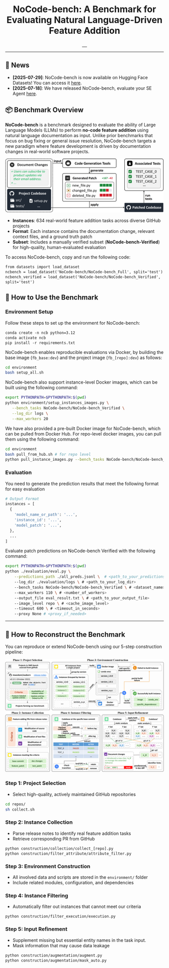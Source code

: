 
<div align="center">
  <h1 align="center">NoCode-bench: A Benchmark for Evaluating Natural
Language-Driven Feature Addition</h1>
</div>

<div align="center">
    <a href="https://github.com/ZJU-CTAG/NoCode-bench">
        <img src="https://img.shields.io/badge/GitHub-000?logo=github&logoColor=FFE165&style=for-the-badge" alt="">
    </a>
    <a href="https://huggingface.co/NoCode-bench">
        <img src="https://img.shields.io/badge/Datasets-000?logo=huggingface&logoColor=FFE165&style=for-the-badge" alt="">
    </a>
    <a href="https://arxiv.org/pdf/2507.18130">
        <img src="https://img.shields.io/badge/Paper-000?logoColor=FFE165&logo=arxiv&style=for-the-badge" alt="">
    </a>
    <a href="https://nocodebench.org/">
        <img src="https://img.shields.io/badge/Leaderboard-000?logoColor=FFE165&logo=googledocs&style=for-the-badge" alt="">
    </a>
    <a href="https://hub.docker.com/repository/docker/nocodebench/nocode-bench/">
        <img src="https://img.shields.io/badge/DockerHub-000?logoColor=FFE165&logo=docker&style=for-the-badge" alt="">
    </a>
    <hr>
</div>

## 📰 News
- **[2025-07-29]**: NoCode-bench is now available on Hugging Face Datasets! You can access it [here](https://huggingface.co/datasets/NoCode-bench).
- **[2025-07-18]**: We have released NoCode-bench, evaluate your SE Agent [here](https://arxiv.org/pdf/2507.18130).


## 📦 Benchmark Overview

**NoCode-bench** is a benchmark designed to evaluate the ability of Large Language Models (LLMs) to perform **no-code feature addition** using natural language documentation as input. Unlike prior benchmarks that focus on bug fixing or general issue resolution, NoCode-bench targets a new paradigm where feature development is driven by documentation changes in real-world software projects.

![task](./doc/task.png)

- **Instances**: 634 real-world feature addition tasks across diverse GitHub projects
- **Format**: Each instance contains the documentation change, relevant context files, and a ground truth patch
- **Subset**: Includes a manually verified subset (**NoCode-bench-Verified**) for high-quality, human-evaluated evaluation

[//]: # (> [!NOTE])

[//]: # (> We will provide the benchmark's Docker images and upload the benchmark to open-source platforms like huggingface after the paper can be de-anonymized.)

To access NoCode-bench, copy and run the following code:
```shell
from datasets import load_dataset
ncbench = load_dataset('NoCode-bench/NoCode-bench_Full', split='test')
ncbench_verified = load_dataset('NoCode-bench/NoCode-bench_Verified', split='test')
```

## 🚀 How to Use the Benchmark

### Environment Setup
Follow these steps to set up the environment for NoCode-bench:
```shell
conda create -n ncb python=3.12
conda activate ncb
pip install -r requirements.txt
```

NoCode-bench enables reproducible evaluations via Docker, by building the base image (`fb_base:dev`) and the project image (`fb_[repo]:dev`) as follows:
```bash
cd environment
bash setup_all.sh
```

NoCode-bench also support instance-level Docker images, which can be built using the following command:
```bash
export PYTHONPATH=$PYTHONPATH:$(pwd)
python environment/setup_instances_images.py \
   --bench_tasks NoCode-bench/NoCode-bench_Verified \
   --log_dir logs \
   --max_workers 20
```


We have also provided a pre-built Docker image for NoCode-bench, which can be pulled from Docker Hub.
For repo-level docker images, you can pull them using the following command:
```bash
cd environment
bash pull_from_hub.sh # for repo level
python pull_instance_images.py --bench_tasks NoCode-bench/NoCode-bench_Verified  # for instance level
```

[//]: # (### 2. Data Loading)

[//]: # ()
[//]: # (The benchmark data is stored in `data/instances/`:)

[//]: # ()
[//]: # (```sh)

[//]: # (results/)

[//]: # (  augmentation/)

[//]: # (    ├── ncb-verified_v0.1_augmented_masked.jsonl # FULL)

[//]: # (    └── ncb-verified_v0.1_augmented_masked.jsonl # VERUFIED)

[//]: # (```)

[//]: # ()
[//]: # (Each instance in `NoCode-bench-Verified` has been manually annotated to ensure **task clarity** and **evaluation accuracy**.)

[//]: # ()
[//]: # (### 3. Patch Generation)

[//]: # ()
[//]: # (First, load the data：)

[//]: # ()
[//]: # (```python)

[//]: # (bench_fpath = 'results/augmentation/fb-verified_v0.1_masked_augmented.jsonl')

[//]: # (instances = load_jsonl&#40;bench_fpath&#41;)

[//]: # (```)

[//]: # (For evaluation, you only need to focus on the following information)

[//]: # ()
[//]: # (Given an instance:)

[//]: # ()
[//]: # (- instance['instance_id']: unique identifier of the instance)

[//]: # (- instance['mask_doc_changes']: main input for the task)

[//]: # (- instance['augmentations']: optional input, which annotates newly introduced but undocumented entities to help mitigate FalseNegative caused by naming issues)


### Evaluation

You need to generate the prediction results that meet the following format for easy evaluation

```python
# Output Format
instances = [
  {
    'model_name_or_path': '...',
    'instance_id': '...',
    'model_patch': '...',
  },
  ...
]
```

Evaluate patch predictions on NoCode-bench Verified with the following command:

```sh
export PYTHONPATH=$PYTHONPATH:$(pwd)
python ./evaluation/eval.py \
    --predictions_path ./all_preds.jsonl \  # <path_to_your_predictions>
    --log_dir ./evaluation/logs \ # <path_to_your_log_dir>
    --bench_tasks NoCode-bench/NoCode-bench_Verified \ # <dataset_name>
    --max_workers 110 \ # <number_of_workers>
    --output_file eval_result.txt \ # <path_to_your_output_file>
    --image_level repo \ # <cache_image_level>
    --timeout 600 \ # <timeout_in_seconds>
    --proxy None # <proxy_if_needed>
```

------

## 🔧 How to Reconstruct the Benchmark

You can reproduce or extend NoCode-bench using our 5-step construction pipeline:

![workflow](./doc/workflow.png)

### Step 1: Project Selection

- Select high-quality, actively maintained GitHub repositories

```sh
cd repos/
sh collect.sh
```

### Step 2: Instance Collection

- Parse release notes to identify real feature addition tasks
- Retrieve corresponding PR from GitHub

```shell
python construction/collection/collect_[repo].py
python construction/filter_attribute/attribute_filter.py
```

### Step 3: Environment Construction

- All involved data and scripts are stored in the `environment/` folder
- Include related modules, configuration, and dependencies

### Step 4: Instance Filtering

- Automatically filter out instances that cannot meet our criteria

```shell
python construction/filter_execution/execution.py
```

### Step 5: Input Refinement

- Supplement missing but essential entity names in the task input.
- Mask information that may cause data leakage

```shell
python construction/augmentation/augment.py
python construction/augmentation/mask_auto.py
```

